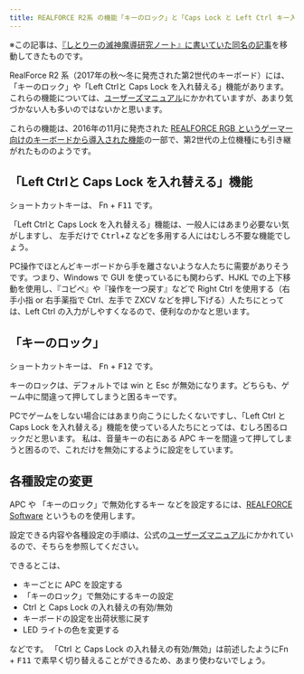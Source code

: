 ```yaml
---
title: REALFORCE R2系 の機能「キーのロック」と「Caps Lock と Left Ctrl キー入れ替え」について
---
```


※この記事は、[『しとりーの滅神魔導研究ノート』に書いていた同名の記事](http://ndxbn.hatenablog.jp/entry/2017/12/08/145927)を移動してきたものです。

RealForce R2 系（2017年の秋～冬に発売された第2世代のキーボード）には、「キーのロック」や「Left Ctrlと Caps Lock を入れ替える」機能があります。これらの機能については、[ユーザーズマニュアル](http://www.realforce.co.jp/support/download/index.html)にかかれていますが、あまり気づかない人も多いのではないかと思います。

これらの機能は、2016年の11月に発売された [REALFORCE RGB というゲーマー向けのキーボードから導入された機能](http://www.4gamer.net/games/317/G031703/20161122045/)の一部で、第2世代の上位機種にも引き継がれたもののようです。

## 「Left Ctrlと Caps Lock を入れ替える」機能 
ショートカットキーは、 <kdb>Fn</kbd> + <kbd>F11</kbd> です。

「Left Ctrlと Caps Lock を入れ替える」機能は、一般人にはあまり必要ない気がしますし、 左手だけで <kbd>Ctrl</kbd>+<kbd>Z</kbd> などを多用する人にはむしろ不要な機能でしょう。

PC操作でほとんどキーボードから手を離さないような人たちに需要がありそうです。つまり、Windows で GUI を使っているにも関わらず、HJKL での上下移動を使用し、『コピペ』や『操作を一つ戻す』などで Right Ctrl を使用する（右手小指 or 右手薬指で Ctrl、左手で ZXCV などを押し下げる）人たちにとっては、Left Ctrl の入力がしやすくなるので、便利なのかなと思います。

## 「キーのロック」
ショートカットキーは、 <kbd>Fn</kbd> + <kbd>F12</kbd> です。

キーのロックは、デフォルトでは win と Esc が無効になります。どちらも、ゲーム中に間違って押してしまうと困るキーです。

PCでゲームをしない場合にはあまり向こうにしたくないですし、「Left Ctrl と Caps Lock を入れ替える」機能を使っている人たちにとっては、むしろ困るロックだと思います。
私は、音量キーの右にある APC  キーを間違って押してしまうと困るので、これだけを無効にするように設定をしています。

## 各種設定の変更
APC や 「キーのロック」で無効化するキー などを設定するには、[REALFORCE Software](http://www.realforce.co.jp/support/download/index.html) というものを使用します。

設定できる内容や各種設定の手順は、公式の[ユーザーズマニュアル](http://www.realforce.co.jp/support/download/index.html)にかかれているので、そちらを参照してください。

できるとこは、

* キーごとに APC を設定する
* 「キーのロック」で無効にするキーの設定
* Ctrl と Caps Lock の入れ替えの有効/無効
* キーボードの設定を出荷状態に戻す
* LED ライトの色を変更する

などです。
「Ctrl と Caps Lock の入れ替えの有効/無効」は前述したように<kdb>Fn</kbd> + <kbd>F11</kbd> で素早く切り替えることができるため、あまり使わないでしょう。

